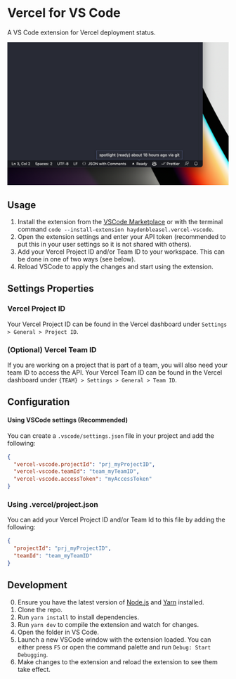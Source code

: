# Vercel for VS Code

A VS Code extension for Vercel deployment status.

![Screenshot](./screenshot.png)

## Usage

1. Install the extension from the [VSCode Marketplace](https://marketplace.visualstudio.com/items?itemName=haydenbleasel.vercel-vscode) or with the terminal command `code --install-extension haydenbleasel.vercel-vscode`.
2. Open the extension settings and enter your API token (recommended to put this in your user settings so it is not shared with others).
3. Add your Vercel Project ID and/or Team ID to your workspace. This can be done in one of two ways (see below).
4. Reload VSCode to apply the changes and start using the extension.

## Settings Properties

### Vercel Project ID

Your Vercel Project ID can be found in the Vercel dashboard under `Settings > General > Project ID`.

### (Optional) Vercel Team ID

If you are working on a project that is part of a team, you will also need your team ID to access the API. Your Vercel Team ID can be found in the Vercel dashboard under `{TEAM} > Settings > General > Team ID`.

## Configuration

#### Using VSCode settings (Recommended)

You can create a `.vscode/settings.json` file in your project and add the following:

```json
{
  "vercel-vscode.projectId": "prj_myProjectID",
  "vercel-vscode.teamId": "team_myTeamID",
  "vercel-vscode.accessToken": "myAccessToken"
}
```

### Using .vercel/project.json

You can add your Vercel Project ID and/or Team Id to this file by adding the following:

```json
{
  "projectId": "prj_myProjectID",
  "teamId": "team_myTeamID"
}
```

## Development

0. Ensure you have the latest version of [Node.js](https://nodejs.org/en/) and [Yarn](https://yarnpkg.com/) installed.
1. Clone the repo.
2. Run `yarn install` to install dependencies.
3. Run `yarn dev` to compile the extension and watch for changes.
4. Open the folder in VS Code.
5. Launch a new VSCode window with the extension loaded. You can either press `F5` or open the command palette and run `Debug: Start Debugging`.
6. Make changes to the extension and reload the extension to see them take effect.
